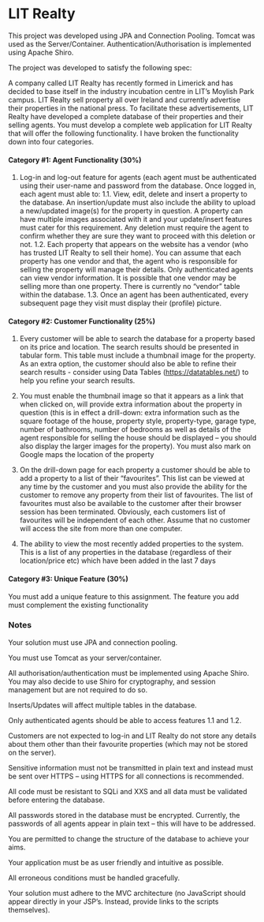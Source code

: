 # LIT Realty

This project was developed using JPA and Connection Pooling. 
Tomcat was used as the Server/Container.
Authentication/Authorisation is implemented using Apache Shiro.


The project was developed to satisfy the following spec:

A company called LIT Realty has recently formed in Limerick and has decided to base itself in the
industry incubation centre in LIT’s Moylish Park campus. LIT Realty sell property all over Ireland and
currently advertise their properties in the national press. To facilitate these advertisements, LIT
Realty have developed a complete database of their properties and their selling agents. You must
develop a complete web application for LIT Realty that will offer the following functionality. I have
broken the functionality down into four categories. 

#### Category #1: Agent Functionality (30%)

1. Log-in and log-out feature for agents (each agent must be authenticated using their user-name
and password from the database. Once logged in, each agent must able to:
  1.1. View, edit, delete and insert a property to the database. An insertion/update must also
include the ability to upload a new/updated image(s) for the property in question. A
property can have multiple images associated with it and your update/insert features
must cater for this requirement. Any deletion must require the agent to confirm
whether they are sure they want to proceed with this deletion or not.
  1.2. Each property that appears on the website has a vendor (who has trusted LIT Realty to
sell their home). You can assume that each property has one vendor and that, the
agent who is responsible for selling the property will manage their details. Only
authenticated agents can view vendor information. It is possible that one vendor may
be selling more than one property. There is currently no “vendor” table within the
database.
  1.3. Once an agent has been authenticated, every subsequent page they visit must display
their (profile) picture.


#### Category #2: Customer Functionality (25%)

1. Every customer will be able to search the database for a property based on its price and
location. The search results should be presented in tabular form. This table must include a
thumbnail image for the property. As an extra option, the customer should also be able to refine
their search results - consider using Data Tables (https://datatables.net/) to help you refine your
search results.

2. You must enable the thumbnail image so that it appears as a link that when clicked on, will
provide extra information about the property in question (this is in effect a drill-down: extra
information such as the square footage of the house, property style, property-type, garage type,
number of bathrooms, number of bedrooms as well as details of the agent responsible for selling
the house should be displayed – you should also display the larger images for the property). You
must also mark on Google maps the location of the property

3. On the drill-down page for each property a customer should be able to add a property to a list of
their “favourites”. This list can be viewed at any time by the customer and you must also
provide the ability for the customer to remove any property from their list of favourites. The list
of favourites must also be available to the customer after their browser session has been 
terminated. Obviously, each customers list of favourites will be independent of each other.
Assume that no customer will access the site from more than one computer.

4. The ability to view the most recently added properties to the system. This is a list of any
properties in the database (regardless of their location/price etc) which have been added in the
last 7 days


#### Category #3: Unique Feature (30%)
You must add a unique feature to this assignment. The feature you add must complement the
existing functionality

### Notes
Your solution must use JPA and connection pooling.

You must use Tomcat as your server/container.

All authorisation/authentication must be implemented using Apache Shiro. You may also decide to
use Shiro for cryptography, and session management but are not required to do so.

Inserts/Updates will affect multiple tables in the database.

Only authenticated agents should be able to access features 1.1 and 1.2.

Customers are not expected to log-in and LIT Realty do not store any details about them other than
their favourite properties (which may not be stored on the server).

Sensitive information must not be transmitted in plain text and instead must be sent over HTTPS –
using HTTPS for all connections is recommended.

All code must be resistant to SQLi and XXS and all data must be validated before entering the
database.

All passwords stored in the database must be encrypted. Currently, the passwords of all agents
appear in plain text – this will have to be addressed.

You are permitted to change the structure of the database to achieve your aims.

Your application must be as user friendly and intuitive as possible.

All erroneous conditions must be handled gracefully.

Your solution must adhere to the MVC architecture (no JavaScript should appear directly in your
JSP’s. Instead, provide links to the scripts themselves).
